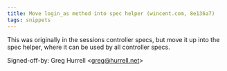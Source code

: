 ```yaml
---
title: Move login_as method into spec helper (wincent.com, 8e136a7)
tags: snippets
---
```


This was originally in the sessions controller specs, but move it up into the spec helper, where it can be used by all controller specs.

Signed-off-by: Greg Hurrell &lt;greg@hurrell.net&gt;

